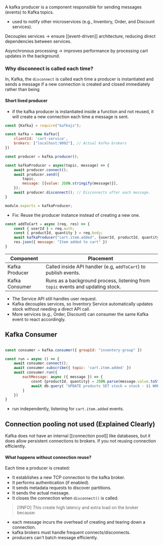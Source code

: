 A kafka producer is a component responsible for sending messages (events) to Kafka topics.
- used to notify other microservices (e.g., Inventory, Order, and Discount services).

Decouples services -> ensure [[event-driven]] architecture, reducing direct dependencies between services.

Asynchronous processing -> improves performance by processing cart updates in the background.


### Why disconnect is called each time?
In, Kafka, the `disconnect` is called each time a producer is instantiated and sends a message if a new connection is created and closed immediately rather than being 

#### Short lived producer
- if the kafka producer is instantiated inside a function and not reused, it will create a new connection each time a message is sent.
```js
const {Kafka} = require("kafkajs");

const kafka = new Kafka({
	clientId: 'cart-service',
	brokers: ["localhost:9092"], // Actual Kafka brokers
})

const producer = kafka.producer();

const kafkaProducer = async(topic, message) => {
	await producer.connect();
	await producer.send({
		topic,
		message: [{value: JSON.stringify(message)}],
	});
	await producer.disconnect(); // Disconnects after each message.
}

module.exports = kafkaProducer;
```
- Fix: Reuse the producer instance instead of creating a new one.

```js
const addToCart = async (req, res) => {
	const { userId } = req.auth;
	const { productId, quantity } = req.body;
	await kafkaProducer("cart.item.added", {userId, productId, quantity});
	res.json({ message: "Item added to cart" })
}
```

| Component      | Placement                                                                       |
| -------------- | ------------------------------------------------------------------------------- |
| Kafka Producer | Called inside API handler (e.g, `addToCart`) to publish events.                 |
| Kafka Consumer | Runs as a background process, listening from `topic` events and updating stock. |
- The Service API still handles user request.
- Kafka decouples services, so Inventory Service automatically updates stock without needing a direct API call.
- More services (e.g., Order, Discount) can consumer the same Kafka event to react accordingly.

## Kafka Consumer
```js

const consumer = kafka.consumer({ groupId: "inventory-group" })

const run = async () => {
	await consumer.connect();
	await consumer.subscribe({ topic: 'cart.item.added' })
	await consumer.run({
		eachMessage: async ({ message }) => {
			cosnt {productId, quantity} = JSON.parse(message.value.toString());
			await db.query( "UPDATE products SET stock = stock - $1 WHERE id = $2", [quantity, productId] )
		}
	})
}

```
- run independently, listening for `cart.item.added` events.

## Connection pooling not used (Explained Clearly)
Kafka does not have an internal [[connection pool]] like databases, but it does allow persistent connections to brokers. If you not reusing connection efficiently.

#### What happens without connection reuse?
Each time a producer is created:
- It establishes a new TCP connection to the kafka broker.
- It performs authentication (if enabled).
- It sends metadata requests to discover partitions.
- It sends the actual message.
- It closes the connection when `disconnect()` is called.

> [!INFO] This create high latency and extra load on the broker because:
- each message incurs the overhead of creating and tearing down a connection.
- kafka brokers must handle frequent connects/disconnects.
- producers can't batch message efficiently.